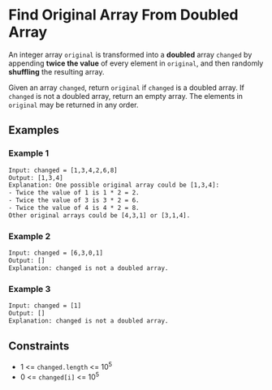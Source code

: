 # Find Original Array From Doubled Array

An integer array ```original``` is transformed into a **doubled** array ```changed``` by appending **twice the value** of every element in ```original```, and then randomly **shuffling** the resulting array.

Given an array ```changed```, return ```original``` if ```changed``` is a doubled array. If ```changed``` is not a doubled array, return an empty array. The elements in ```original``` may be returned in any order.

## Examples

### Example 1

```txt
Input: changed = [1,3,4,2,6,8]
Output: [1,3,4]
Explanation: One possible original array could be [1,3,4]:
- Twice the value of 1 is 1 * 2 = 2.
- Twice the value of 3 is 3 * 2 = 6.
- Twice the value of 4 is 4 * 2 = 8.
Other original arrays could be [4,3,1] or [3,1,4].
```

### Example 2

```txt
Input: changed = [6,3,0,1]
Output: []
Explanation: changed is not a doubled array.
```

### Example 3

```txt
Input: changed = [1]
Output: []
Explanation: changed is not a doubled array.
```

## Constraints

- 1 <= ```changed.length``` <= $10^5$
- 0 <= ```changed[i]``` <= $10^5$